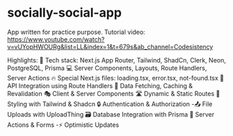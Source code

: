 # socially-social-app
App written for practice purpose.
Tutorial video: https://www.youtube.com/watch?v=vUYopHWOURg&list=LL&index=1&t=679s&ab_channel=Codesistency

Highlights:
🚀 Tech stack: Next.js App Router, Tailwind, ShadCn, Clerk, Neon, PostgreSQL, Prisma
💻 Server Components, Layouts, Route Handlers, Server Actions
🔥 Special Next.js files: loading.tsx, error.tsx, not-found.tsx
📡 API Integration using Route Handlers
🔄 Data Fetching, Caching & Revalidation
🎭 Client & Server Components
🛣️ Dynamic & Static Routes
🎨 Styling with Tailwind & Shadcn
🔒 Authentication & Authorization
-📤 File Uploads with UploadThing
🗃️ Database Integration with Prisma
🚀 Server Actions & Forms
-⚡ Optimistic Updates

